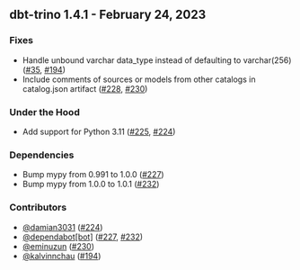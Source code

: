 ## dbt-trino 1.4.1 - February 24, 2023
### Fixes
- Handle unbound varchar data_type instead of defaulting to varchar(256) ([#35](https://github.com/starburstdata/dbt-trino/issues/35), [#194](https://github.com/starburstdata/dbt-trino/pull/194))
- Include comments of sources or models from other catalogs in catalog.json artifact ([#228](https://github.com/starburstdata/dbt-trino/issues/228), [#230](https://github.com/starburstdata/dbt-trino/pull/230))
### Under the Hood
- Add support for Python 3.11 ([#225](https://github.com/starburstdata/dbt-trino/issues/225), [#224](https://github.com/starburstdata/dbt-trino/pull/224))
### Dependencies
- Bump mypy from 0.991 to 1.0.0 ([#227](https://github.com/starburstdata/dbt-trino/pull/227))
- Bump mypy from 1.0.0 to 1.0.1 ([#232](https://github.com/starburstdata/dbt-trino/pull/232))

### Contributors
- [@damian3031](https://github.com/damian3031) ([#224](https://github.com/starburstdata/dbt-trino/pull/224))
- [@dependabot[bot]](https://github.com/dependabot[bot]) ([#227](https://github.com/starburstdata/dbt-trino/pull/227), [#232](https://github.com/starburstdata/dbt-trino/pull/232))
- [@eminuzun](https://github.com/eminuzun) ([#230](https://github.com/starburstdata/dbt-trino/pull/230))
- [@kalvinnchau](https://github.com/kalvinnchau) ([#194](https://github.com/starburstdata/dbt-trino/pull/194))
